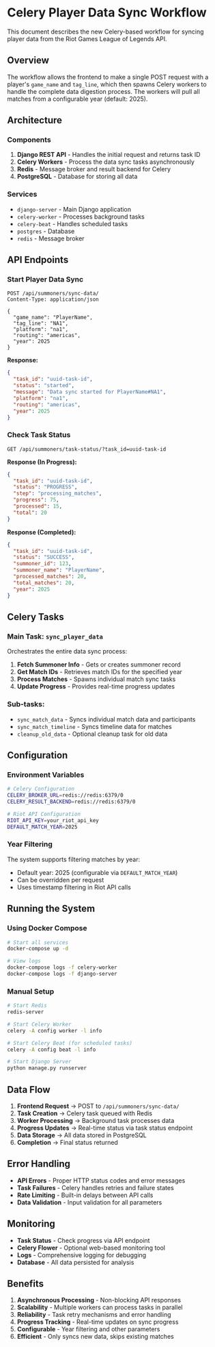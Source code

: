 # Celery Player Data Sync Workflow

This document describes the new Celery-based workflow for syncing player data from the Riot Games League of Legends API.

## Overview

The workflow allows the frontend to make a single POST request with a player's `game_name` and `tag_line`, which then spawns Celery workers to handle the complete data digestion process. The workers will pull all matches from a configurable year (default: 2025).

## Architecture

### Components

1. **Django REST API** - Handles the initial request and returns task ID
2. **Celery Workers** - Process the data sync tasks asynchronously
3. **Redis** - Message broker and result backend for Celery
4. **PostgreSQL** - Database for storing all data

### Services

- `django-server` - Main Django application
- `celery-worker` - Processes background tasks
- `celery-beat` - Handles scheduled tasks
- `postgres` - Database
- `redis` - Message broker

## API Endpoints

### Start Player Data Sync

```http
POST /api/summoners/sync-data/
Content-Type: application/json

{
  "game_name": "PlayerName",
  "tag_line": "NA1",
  "platform": "na1",
  "routing": "americas",
  "year": 2025
}
```

**Response:**
```json
{
  "task_id": "uuid-task-id",
  "status": "started",
  "message": "Data sync started for PlayerName#NA1",
  "platform": "na1",
  "routing": "americas",
  "year": 2025
}
```

### Check Task Status

```http
GET /api/summoners/task-status/?task_id=uuid-task-id
```

**Response (In Progress):**
```json
{
  "task_id": "uuid-task-id",
  "status": "PROGRESS",
  "step": "processing_matches",
  "progress": 75,
  "processed": 15,
  "total": 20
}
```

**Response (Completed):**
```json
{
  "task_id": "uuid-task-id",
  "status": "SUCCESS",
  "summoner_id": 123,
  "summoner_name": "PlayerName",
  "processed_matches": 20,
  "total_matches": 20,
  "year": 2025
}
```

## Celery Tasks

### Main Task: `sync_player_data`

Orchestrates the entire data sync process:

1. **Fetch Summoner Info** - Gets or creates summoner record
2. **Get Match IDs** - Retrieves match IDs for the specified year
3. **Process Matches** - Spawns individual match sync tasks
4. **Update Progress** - Provides real-time progress updates

### Sub-tasks:

- `sync_match_data` - Syncs individual match data and participants
- `sync_match_timeline` - Syncs timeline data for matches
- `cleanup_old_data` - Optional cleanup task for old data

## Configuration

### Environment Variables

```bash
# Celery Configuration
CELERY_BROKER_URL=redis://redis:6379/0
CELERY_RESULT_BACKEND=redis://redis:6379/0

# Riot API Configuration
RIOT_API_KEY=your_riot_api_key
DEFAULT_MATCH_YEAR=2025
```

### Year Filtering

The system supports filtering matches by year:
- Default year: 2025 (configurable via `DEFAULT_MATCH_YEAR`)
- Can be overridden per request
- Uses timestamp filtering in Riot API calls

## Running the System

### Using Docker Compose

```bash
# Start all services
docker-compose up -d

# View logs
docker-compose logs -f celery-worker
docker-compose logs -f django-server
```

### Manual Setup

```bash
# Start Redis
redis-server

# Start Celery Worker
celery -A config worker -l info

# Start Celery Beat (for scheduled tasks)
celery -A config beat -l info

# Start Django Server
python manage.py runserver
```

## Data Flow

1. **Frontend Request** → POST to `/api/summoners/sync-data/`
2. **Task Creation** → Celery task queued with Redis
3. **Worker Processing** → Background task processes data
4. **Progress Updates** → Real-time status via task status endpoint
5. **Data Storage** → All data stored in PostgreSQL
6. **Completion** → Final status returned

## Error Handling

- **API Errors** - Proper HTTP status codes and error messages
- **Task Failures** - Celery handles retries and failure states
- **Rate Limiting** - Built-in delays between API calls
- **Data Validation** - Input validation for all parameters

## Monitoring

- **Task Status** - Check progress via API endpoint
- **Celery Flower** - Optional web-based monitoring tool
- **Logs** - Comprehensive logging for debugging
- **Database** - All data persisted for analysis

## Benefits

1. **Asynchronous Processing** - Non-blocking API responses
2. **Scalability** - Multiple workers can process tasks in parallel
3. **Reliability** - Task retry mechanisms and error handling
4. **Progress Tracking** - Real-time updates on sync progress
5. **Configurable** - Year filtering and other parameters
6. **Efficient** - Only syncs new data, skips existing matches